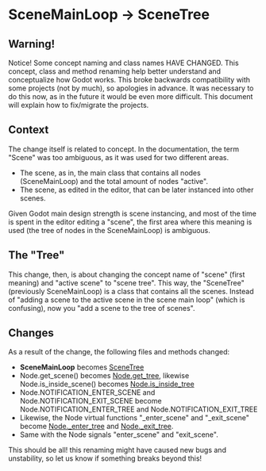 # SceneMainLoop -> SceneTree

## Warning!

Notice! Some concept naming and class names HAVE CHANGED. This concept, class and method renaming help better understand and conceptualize how Godot works. This broke backwards compatibility with some projects (not by much), so apologies in advance. It was necessary to do this now, as in the future it would be even more difficult. This document will explain how to fix/migrate the projects.

## Context

The change itself is related to concept. In the documentation, the term "Scene" was too ambiguous, as it was used for two different areas.

* The scene, as in, the main class that contains all nodes (SceneMainLoop) and the total amount of nodes "active".
* The scene, as edited in the editor, that can be later instanced into other scenes.

Given Godot main design strength is scene instancing, and most of the time is spent in the editor editing a "scene", the first area where this meaning is used (the tree of nodes in the SceneMainLoop) is ambiguous.

## The "Tree"

This change, then, is about changing the concept name of "scene" (first meaning) and "active scene" to "scene tree". This way, the "SceneTree" (previously SceneMainLoop) is a class that contains all the scenes.
Instead of "adding a scene to the active scene in the scene main loop" (which is confusing), now you "add a scene to the tree of scenes". 

## Changes

As a result of the change, the following files and methods changed:

* **SceneMainLoop** becomes [SceneTree](class_scenetree)
* Node.get_scene() becomes [Node.get_tree](class_node#get_tree), likewise Node.is_inside_scene() becomes [Node.is_inside_tree](class_node#is_inside_tree)
* Node.NOTIFICATION_ENTER_SCENE and Node.NOTIFICATION_EXIT_SCENE become Node.NOTIFICATION_ENTER_TREE and Node.NOTIFICATION_EXIT_TREE
* Likewise, the Node virtual functions "_enter_scene" and "_exit_scene" become [Node._enter_tree](class_node#_enter_tree) and [Node._exit_tree](class_node#_exit_tree).
* Same with the Node signals "enter_scene" and "exit_scene".

This should be all! this renaming might have caused new bugs and unstability, so let us know if something breaks beyond this!




